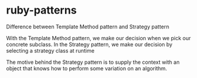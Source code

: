 # ruby-patterns

Difference between Template Method pattern and Strategy pattern

With the Template Method pattern, we make our decision when we pick our concrete subclass. In the Strategy pattern, we make our decision by selecting a strategy class at runtime

The motive behind the Strategy pattern is to supply the context with an object that knows how to perform some variation on an algorithm. 
